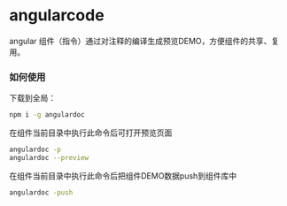 # angularcode

angular 组件（指令）通过对注释的编译生成预览DEMO，方便组件的共享、复用。

### 如何使用

下载到全局：
```sh
npm i -g angulardoc
```

在组件当前目录中执行此命令后可打开预览页面
```sh
angulardoc -p
angulardoc --preview
```

在组件当前目录中执行此命令后把组件DEMO数据push到组件库中
```sh
angulardoc -push
```